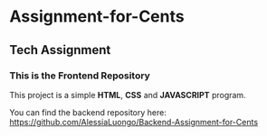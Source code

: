 # Assignment-for-Cents
## Tech Assignment 
### This is the Frontend Repository

This project is a simple **HTML**, **CSS** and **JAVASCRIPT** program.

You can find the backend repository here: https://github.com/AlessiaLuongo/Backend-Assignment-for-Cents
